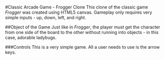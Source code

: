 #Classic Arcade Game - Frogger Clone
This clone of the classic game _Frogger_  was created using HTML5 canvas.
Gameplay only requires very simple inputs - up, down, left, and right.

##Object of the Game
Just like in _Frogger_, the player must get the character from one side of the
board to the other without running into objects - in this case, adorable
ladybugs.

###Controls
This is a very simple game. All a user needs to use is the arrow keys.
